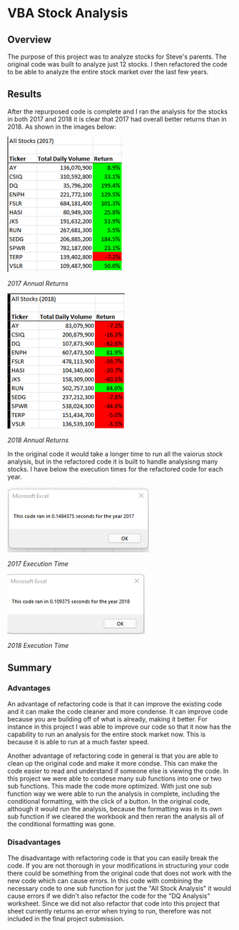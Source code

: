 # VBA Stock Analysis

## Overview

The purpose of this project was to analyze stocks for Steve's parents. The original code was built to analyze just 12 stocks. I then refactored the code to be able to analyze the entire stock market over the last few years.

## Results

After the repurposed code is complete and I ran the analysis for the stocks in both 2017 and 2018 it is clear that 2017 had overall better returns than in 2018. As shown in the images below:

![2017 Returns](https://github.com/lbp12/stock-analysis/blob/main/Resources/2017_Returns.png)

*2017 Annual Returns*

![2018 Returns](https://github.com/lbp12/stock-analysis/blob/main/Resources/2018_Returns.png)

*2018 Annual Returns*

In the original code it would take a longer time to run all the vaiorus stock analysis, but in the refactored code it is built to handle analysisng many stocks. I have below the execution times for the refactored code for each year.

![2017 Execution Time](https://github.com/lbp12/stock-analysis/blob/main/Resources/VBA_Challenge_2017.png)

*2017 Execution Time*

![2018 Execution Time](https://github.com/lbp12/stock-analysis/blob/main/Resources/VBA_Challenge_2018.png)

*2018 Execution Time*

## Summary

### Advantages

An advantage of refactoring code is that it can improve the existing code and it can make the code cleaner and more condense. It can improve code because you are building off of what is already, making it better. For instance in this project I was able to improve our code so that it now has the capability to run an analysis for the entire stock market now. This is because it is able to run at a much faster speed. 

Another advantage of refactoring code in general is that you are able to clean up the original code and make it more condse. This can make the code easier to read and understand if someone else is viewing the code. In this project we were able to condese many sub functions into one or two sub functions. This made the code more optimized. With just one sub function way we were able to run the analysis in complete, including the conditional formatting, with the click of a button. In the original code, although it would run the analysis, because the formatting was in its own sub function if we cleared the workbook and then reran the analysis all of the conditional formatting was gone.

### Disadvantages

The disadvantage with refactoring code is that you can easily break the code. If you are not thorough in your modifications in structuring your code there could be something from the original code that does not work with the new code which can cause errors. In this code with combining the necessary code to one sub function for just the "All Stock Analysis" it would cause errors if we didn't also refactor the code for the "DQ Analysis" worksheet. Since we did not also refactor that code into this project that sheet currently returns an error when trying to run, therefore was not included in the final project submission.
